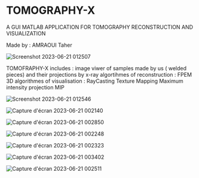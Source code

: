 # TOMOGRAPHY-X
A GUI MATLAB APPLICATION FOR TOMOGRAPHY RECONSTRUCTION AND VISUALIZATION 

Made by : AMRAOUI Taher

![Screenshot 2023-06-21 012507](https://github.com/amraouitaher/TOMOGRAPHY-X/assets/140072456/e026749d-f12c-4afe-a8b2-a8b5bbea8aca)

TOMOFRAPHY-X includes :
image viwer of samples made by us ( welded pieces) and their projections by x-ray
algortihmes of reconstruction : 
FPEM 3D
algorithmes of visualisation : 
RayCasting
Texture Mapping
Maximum intensity projection MIP

![Screenshot 2023-06-21 012546](https://github.com/amraouitaher/TOMOGRAPHY-X/assets/140072456/504580f6-4dd5-4b65-b9dc-1fb23dfa5b26)

![Capture d'écran 2023-06-21 002140](https://github.com/amraouitaher/TOMOGRAPHY-X/assets/140072456/062e1305-316c-41c1-9699-13039b73c829)

![Capture d'écran 2023-06-21 002850](https://github.com/amraouitaher/TOMOGRAPHY-X/assets/140072456/d705a4e3-7402-4fb4-a075-5b1b841f663b)

![Capture d'écran 2023-06-21 002248](https://github.com/amraouitaher/TOMOGRAPHY-X/assets/140072456/3dfcff56-32ab-41d4-bb74-71ffe94e92a9)

![Capture d'écran 2023-06-21 002323](https://github.com/amraouitaher/TOMOGRAPHY-X/assets/140072456/a8c1d062-5e27-40bd-964f-22fe87569559)

![Capture d'écran 2023-06-21 003402](https://github.com/amraouitaher/TOMOGRAPHY-X/assets/140072456/e044e173-7390-4199-b176-706a233d79e2)

![Capture d'écran 2023-06-21 002511](https://github.com/amraouitaher/TOMOGRAPHY-X/assets/140072456/b6c272cc-bab0-4b7b-8f0d-fb5249e8d1f6)
